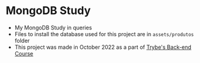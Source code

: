 # MongoDB Study
- My MongoDB Study in queries
- Files to install the database used for this project are in `assets/produtos` folder
- This project was made in October 2022 as a part of [Trybe's Back-end Course](https://www.betrybe.com/)
